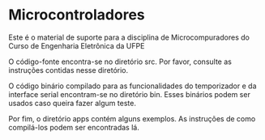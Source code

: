 # Microcontroladores
Este é o material de suporte para a disciplina de Microcompuradores do Curso de Engenharia Eletrônica da UFPE

O código-fonte encontra-se no diretório src.  Por favor, consulte as instruções contidas nesse diretório.

O código binário compilado para as funcionalidades do temporizador e da interface serial encontram-se no diretório bin. Esses binários podem ser usados caso queira fazer algum teste.

Por fim, o diretório apps contém alguns exemplos. As instruções de como compilá-los podem ser encontradas lá.
